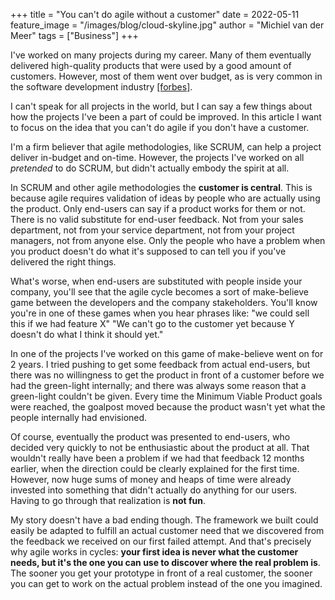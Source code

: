 +++
title = "You can't do agile without a customer"
date = 2022-05-11
feature_image = "/images/blog/cloud-skyline.jpg"
author = "Michiel van der Meer"
tags = ["Business"]
+++

I've worked on many projects during my career. Many of them eventually delivered high-quality products that were used by a good amount of customers. However, most of them went over budget, as is very common in the software development industry [[forbes]](https://www.forbes.com/sites/steveandriole/2020/12/01/why-no-one-can-manage-projects-especially-technology-projects/?sh=4e4026e92da2).

I can't speak for all projects in the world, but I can say a few things about how the projects I've been a part of could be improved. In this article I want to focus on the idea that you can't do agile if you don't have a customer.

I'm a firm believer that agile methodologies, like SCRUM, can help a project deliver in-budget and on-time. However, the projects I've worked on all _pretended_ to do SCRUM, but didn't actually embody the spirit at all.

In SCRUM and other agile methodologies the **customer is central**. This is because agile requires validation of ideas by people who are actually using the product. Only end-users can say if a product works for them or not. There is no valid substitute for end-user feedback. Not from your sales department, not from your service department, not from your project managers, not from anyone else. Only the people who have a problem when you product doesn't do what it's supposed to can tell you if you've delivered the right things.

What's worse, when end-users are substituted with people inside your company, you'll see that the agile cycle becomes a sort of make-believe game between the developers and the company stakeholders. You'll know you're in one of these games when you hear phrases like: "we could sell this if we had feature X" "We can't go to the customer yet because Y doesn't do what I think it should yet."

In one of the projects I've worked on this game of make-believe went on for 2 years. I tried pushing to get some feedback from actual end-users, but there was no willingness to get the product in front of a customer before we had the green-light internally; and there was always some reason that a green-light couldn't be given. Every time the Minimum Viable Product goals were reached, the goalpost moved because the product wasn't yet what the people internally had envisioned.

Of course, eventually the product was presented to end-users, who decided very quickly to not be enthusiastic about the product at all. That wouldn't really have been a problem if we had that feedback 12 months earlier, when the direction could be clearly explained for the first time. However, now huge sums of money and heaps of time were already invested into something that didn't actually do anything for our users. Having to go through that realization is **not fun**.

My story doesn't have a bad ending though. The framework we built could easily be adapted to fulfill an actual customer need that we discovered from the feedback we received on our first failed attempt. And that's precisely why agile works in cycles: **your first idea is never what the customer needs, but it's the one you can use to discover where the real problem is**. The sooner you get your prototype in front of a real customer, the sooner you can get to work on the actual problem instead of the one you imagined.